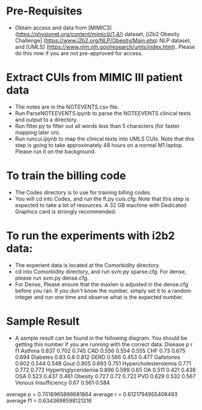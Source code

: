 # Pre-Requisites


* Obtain access and data from [MIMIC3] (https://physionet.org/content/mimiciii/1.4/) dataset, [i2b2 Obesity Challenge] (https://www.i2b2.org/NLP/Obesity/Main.php) NLP dataset, and [UMLS] (https://www.nlm.nih.gov/research/umls/index.html). Please do this now if you are not pre-approved for access.


# Extract CUIs from MIMIC III patient data

* The notes are in the NOTEVENTS.csv file. 
* Run ParseNOTEEVENTS.ipynb to parse the NOTEEVENTS clinical texts and output to a directory.
* Run filter.py to filter out all words less than 5 characters (for faster mapping later on).
* Run runcui.ipynb to map the clinical texts into UMLS CUIs. Note that this step is going to take approximately 48 hours on a normal M1 laptop. Please run it on the background.

# To train the billing code
* The Codes directory is to use for training billing codes.
* You will cd into Codes, and run the ft.py cuis.cfg. Note that this step is expected to take a lot of resources. A 32 GB machine with Dedicated Graphics card is strongly recommended.

# To run the experiments with i2b2 data:
* The experient data is located at the Comorbidity directory.
* cd into Comorbidity directory, and run svm.py sparse.cfg.  For dense, please run svm.py dense.cfg. 
* For Dense, Please ensure that the maxlen is adjusted in the dense.cfg before you ran. If you don't know the number, simply set it to a random integer and run one time and observe what is the expected number.

# Sample Result
* A sample result can be found in the following diagram. You should be getting this number if you are running with the correct data:
Disease	p	r	f1
Asthma	0.837	0.702	0.745
CAD	0.556	0.554	0.555
CHF	0.73	0.675	0.694
Diabetes	0.83	0.8	0.812
GERD	0.566	0.453	0.477
Gallstones	0.602	0.544	0.548
Gout	0.905	0.693	0.751
Hypercholesterolemia	0.771	0.772	0.772
Hypertriglyceridemia	0.896	0.599	0.65
OA	0.511	0.421	0.438
OSA	0.523	0.437	0.461
Obesity	0.727	0.72	0.722
PVD	0.629	0.532	0.567
Venous Insufficiency	0.67	0.561	0.584

average p = 0.7018965898681864
average r = 0.6121794955408493
average f1 = 0.6343698598121216
